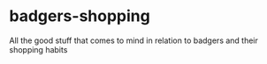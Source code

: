 # badgers-shopping
All the good stuff that comes to mind in relation to badgers and their shopping habits
